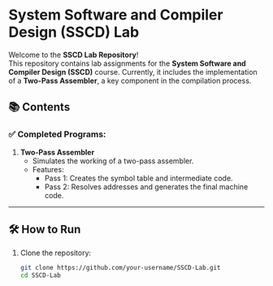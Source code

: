 # System Software and Compiler Design (SSCD) Lab 

Welcome to the **SSCD Lab Repository**!  
This repository contains lab assignments for the **System Software and Compiler Design (SSCD)** course. Currently, it includes the implementation of a **Two-Pass Assembler**, a key component in the compilation process.

## 📚 Contents

### ✅ Completed Programs:
1. **Two-Pass Assembler**  
   - Simulates the working of a two-pass assembler.
   - Features:
     - Pass 1: Creates the symbol table and intermediate code.
     - Pass 2: Resolves addresses and generates the final machine code.

---

## 🛠️ How to Run

1. Clone the repository:
   ```bash
   git clone https://github.com/your-username/SSCD-Lab.git
   cd SSCD-Lab
